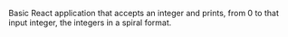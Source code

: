 Basic React application that accepts an integer and prints, from 0 to that
input integer, the integers in a spiral format.
